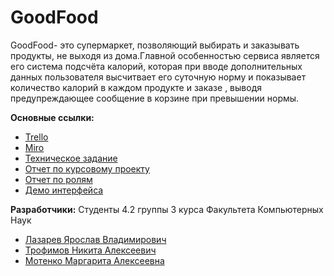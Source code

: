 # GoodFood

GoodFood- это супермаркет, позволяющий выбирать и заказывать продукты, не выходя из дома.Главной особенностью сервиса является его система подсчёта калорий, которая при вводе дополнительных данных пользователя высчитвает его суточную норму и  показывает количество калорий в каждом продукте и заказе , выводя предупреждающее сообщение в корзине при превышении нормы.

**Основные ссылки:**

- [Trello](https://trello.com/b/nrVUSokK/tpproject)
- [Miro](https://miro.com/app/board/o9J_lPwXccQ=/)
- [Техническое задание](https://github.com/LazarevY/ProductShop/blob/master/docs/technical_specification.pdf)
- [Отчет по курсовому проекту](https://github.com/LazarevY/ProductShop/blob/master/docs/report.pdf)
- [Отчет по ролям](https://github.com/LazarevY/ProductShop/blob/master/docs/roles.pdf)
- [Демо интерфейса](https://drive.google.com/file/d/1B4bccXbPB2qTObBMKwwR6lFLMJufEWOs/view?usp=sharing)


**Разработчики:**
Студенты 4.2 группы 3 курса Факультета Компьютерных Наук
- [Лазарев Ярослав Владимирович](https://github.com/LazarevY)
- [Трофимов Никита Алексеевич](https://github.com/OnkoRonko)
- [Мотенко Маргарита Алексеевна](https://github.com/MotenkoMargarita)
